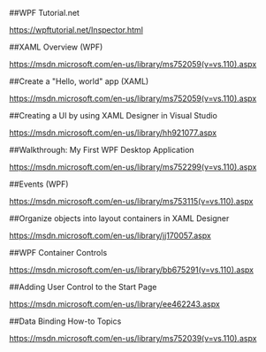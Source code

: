 ##WPF Tutorial.net

https://wpftutorial.net/Inspector.html

##XAML Overview (WPF)

https://msdn.microsoft.com/en-us/library/ms752059(v=vs.110).aspx

##Create a "Hello, world" app (XAML)

https://msdn.microsoft.com/en-us/library/ms752059(v=vs.110).aspx

##Creating a UI by using XAML Designer in Visual Studio

https://msdn.microsoft.com/en-us/library/hh921077.aspx

##Walkthrough: My First WPF Desktop Application

https://msdn.microsoft.com/en-us/library/ms752299(v=vs.110).aspx

##Events (WPF)

https://msdn.microsoft.com/en-us/library/ms753115(v=vs.110).aspx

##Organize objects into layout containers in XAML Designer

https://msdn.microsoft.com/en-us/library/jj170057.aspx

##WPF Container Controls

https://msdn.microsoft.com/en-us/library/bb675291(v=vs.110).aspx

##Adding User Control to the Start Page

https://msdn.microsoft.com/en-us/library/ee462243.aspx

##Data Binding How-to Topics

https://msdn.microsoft.com/en-us/library/ms752039(v=vs.110).aspx